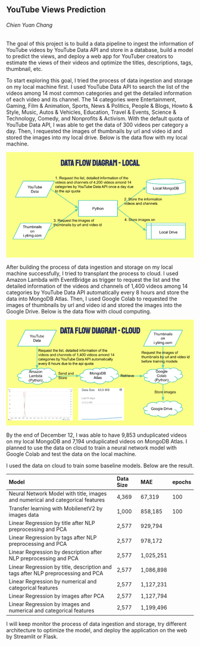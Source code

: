 ## YouTube Views Prediction
###### Chien Yuan Chang

The goal of this project is to build a data pipeline to ingest the information of YouTube videos by YouTube Data API and store in a database, build a model to predict the views, and deploy a web app for YouTuber creators to estimate the views of their videos and optimize the titles, descriptions, tags, thumbnail, etc.

To start exploring this goal, I tried the process of data ingestion and storage on my local machine first. I used YouTube Data API to search the list of the videos among 14 most common categories and get the detailed information of each video and its channel. The 14 categories were Entertainment, Gaming, Film & Animation, Sports, News & Politics, People & Blogs, Howto & Style, Music, Autos & Vehicles, Education, Travel & Events, Science & Technology, Comedy, and Nonprofits & Activism. With the default quota of YouTube Data API, I was able to get the data of 300 videos per category a day. Then, I requested the images of thumbnails by url and video id and stored the images into my local drive. Below is the data flow with my local machine.

![](images/dataflow_local.png)

After building the process of data ingestion and storage on my local machine successfully, I tried to transplant the process to cloud. I used Amazon Lambda with EventBridge as trigger to request the list and the detailed information of the videos and channels of 1,400 videos among 14 categories by YouTube Data API automatically every 8 hours and store the data into MongoDB Atlas. Then, I used Google Colab to requested the images of thumbnails by url and video id and stored the images into the Google Drive. Below is the data flow with cloud computing.

![](images/dataflow_cloud.png)

By the end of December 12, I was able to have 9,853 unduplicated videos on my local MongoDB and 7,194 unduplicated videos on MongoDB Atlas. I planned to use the data on cloud to train a neural network model with Google Colab and test the data on the local machine.

I used the data on cloud to train some baseline models. Below are the result.


Model|Data Size|MAE|epochs
:---|:---|:---|:---
Neural Network Model with title, images and numerical and categorical features|4,369|67,319|100
Transfer learning with MobilenetV2 by images data|1,000|858,185|100
Linear Regression by title after NLP preprocessing and PCA|2,577|929,794
Linear Regression by tags after NLP preprocessing and PCA|2,577|978,172
Linear Regression by description after NLP preprocessing and PCA|2,577|1,025,251
Linear Regression by title, description and tags after NLP preprocessing and PCA|2,577|1,086,898
Linear Regression by numerical and categorical features|2,577|1,127,231
Linear Regression by images after PCA|2,577|1,127,794
Linear Regression by images and numerical and categorical features|2,577|1,199,496


I will keep monitor the process of data ingestion and storage, try different architecture to optimize the model, and deploy the application on the web by Streamlit or Flask.
